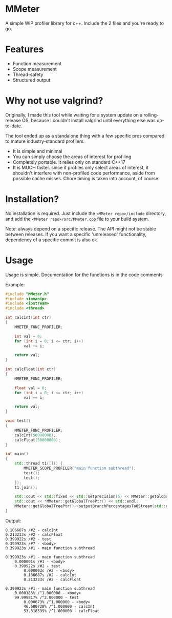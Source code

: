 # MMeter
A simple WIP profiler library for c++. Include the 2 files and you're ready to go.

# Features
- Function measurement
- Scope measurement
- Thread-safety
- Structured output

# Why not use valgrind?
Originally, I made this tool while waiting for a system update on a rolling-release OS,
because I couldn't install valgrind until everything else was up-to-date.

The tool ended up as a standalone thing with a few specific pros compared to mature industry-standard profilers.
- It is simple and minimal
- You can simply choose the areas of interest for profiling
- Completely portable. It relies only on standard C++17
- It is MUCH faster. since it profiles only select areas of interest, it shouldn't interfere with non-profiled code performance,
  aside from possible cache misses. Chore timing is taken into account, of course.

# Installation?
No installation is required. Just include the `<MMeter repo>/include` directory, and add the `<MMeter repo>/src/MMeter.cpp` file to your build system.

Note: always depend on a specific release. The API might not be stable between releases.
If you want a specific 'unreleased' functionality, dependency of a specific commit is also ok.

# Usage
Usage is simple. Documentation for the functions is in the code comments

Example:
```cpp
#include "MMeter.h"
#include <iomanip>
#include <iostream>
#include <thread>

int calcInt(int ctr)
{
    MMETER_FUNC_PROFILER;

    int val = 0;
    for (int i = 0; i <= ctr; i++)
        val += i;

    return val;
}

int calcFloat(int ctr)
{
    MMETER_FUNC_PROFILER;

    float val = 0;
    for (int i = 0; i <= ctr; i++)
        val += i;

    return val;
}

void test()
{
    MMETER_FUNC_PROFILER;
    calcInt(50000000);
    calcFloat(50000000);
}

int main()
{
    std::thread t1([]() {
        MMETER_SCOPE_PROFILER("main function subthread");
        test();
        test();
    });
    t1.join();

    std::cout << std::fixed << std::setprecision(6) << MMeter::getGlobalTreePtr()->totalsByDurationStr() << std::endl;
    std::cout << *MMeter::getGlobalTreePtr() << std::endl;
    MMeter::getGlobalTreePtr()->outputBranchPercentagesToOStream(std::cout);
}
```

Output:
```
0.186687s /#2 - calcInt
0.213233s /#2 - calcFloat
0.399922s /#2 - test
0.399923s /#7 - <body>
0.399923s /#1 - main function subthread

0.399923s /#1 - main function subthread
    0.000001s /#1 - <body>
    0.399922s /#2 - test
        0.000003s /#2 - <body>
        0.186687s /#2 - calcInt
        0.213233s /#2 - calcFloat

0.399923s /#1 - main function subthread
    0.000183% /^1.000000 - <body>
    99.999817% /^2.000000 - test
        0.000673% /^1.000000 - <body>
        46.680728% /^1.000000 - calcInt
        53.318599% /^1.000000 - calcFloat
```

